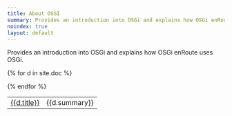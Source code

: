 ```yaml
---
title: About OSGI
summary: Provides an introduction into OSGi and explains how OSGi enRoute uses OSGi
noindex: true
layout: default
---
```


Provides an introduction into OSGi and explains how OSGi enRoute uses OSGi.

<div>
<table>

{% for d in site.doc %}<tr><td><a href="{{d.url}}">{{d.title}}</a></td><td>{{d.summary}}</td></tr>
{% endfor %}

</table>
</div>
